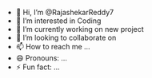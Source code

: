 - 👋 Hi, I’m @RajashekarReddy7
- 👀 I’m interested in Coding 
- 🌱 I’m currently working on new project
- 💞️ I’m looking to collaborate on 
- 📫 How to reach me ...
- 😄 Pronouns: ...
- ⚡ Fun fact: ...

<!---
RajashekarReddy7/RajashekarReddy7 is a ✨ special ✨ repository because its `README.md` (this file) appears on your GitHub profile.
You can click the Preview link to take a look at your changes.
--->
